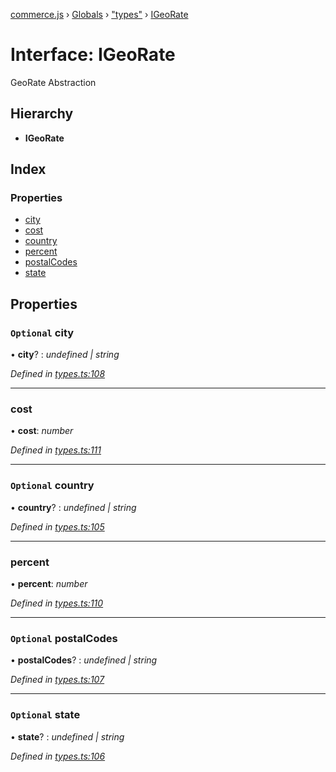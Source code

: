 [commerce.js](../README.md) › [Globals](../globals.md) › ["types"](../modules/_types_.md) › [IGeoRate](_types_.igeorate.md)

# Interface: IGeoRate

GeoRate Abstraction

## Hierarchy

* **IGeoRate**

## Index

### Properties

* [city](_types_.igeorate.md#optional-city)
* [cost](_types_.igeorate.md#cost)
* [country](_types_.igeorate.md#optional-country)
* [percent](_types_.igeorate.md#percent)
* [postalCodes](_types_.igeorate.md#optional-postalcodes)
* [state](_types_.igeorate.md#optional-state)

## Properties

### `Optional` city

• **city**? : *undefined | string*

*Defined in [types.ts:108](https://github.com/shopjs/commerce.js/blob/883aa69/src/types.ts#L108)*

___

###  cost

• **cost**: *number*

*Defined in [types.ts:111](https://github.com/shopjs/commerce.js/blob/883aa69/src/types.ts#L111)*

___

### `Optional` country

• **country**? : *undefined | string*

*Defined in [types.ts:105](https://github.com/shopjs/commerce.js/blob/883aa69/src/types.ts#L105)*

___

###  percent

• **percent**: *number*

*Defined in [types.ts:110](https://github.com/shopjs/commerce.js/blob/883aa69/src/types.ts#L110)*

___

### `Optional` postalCodes

• **postalCodes**? : *undefined | string*

*Defined in [types.ts:107](https://github.com/shopjs/commerce.js/blob/883aa69/src/types.ts#L107)*

___

### `Optional` state

• **state**? : *undefined | string*

*Defined in [types.ts:106](https://github.com/shopjs/commerce.js/blob/883aa69/src/types.ts#L106)*
